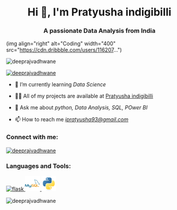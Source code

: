 <h1 align="center">Hi 👋, I'm Pratyusha indigibilli</h1>
<h3 align="center">A passionate Data Analysis from India</h3>

(img align="right" alt="Coding" width="400" src="https://cdn.dribbble.com/users/116207...")

<p align="left"> <img src="https://komarev.com/ghpvc/?username=deeprajvadhwane&label=Profile%20views&color=0e75b6&style=flat" alt="deeprajvadhwane" /> </p>

<p align="left"> <a href="https://github.com/ryo-ma/github-profile-trophy"><img src="https://github-profile-trophy.vercel.app/?username=deeprajvadhwane" alt="deeprajvadhwane" /></a> </p>

- 🌱 I’m currently learning *Data Science*

- 👨‍💻 All of my projects are available at [Pratyusha indigibilli](https://github.com/Pratyusha05-DA)

- 💬 Ask me about *python, Data Analysis, SQL, POwer BI*

- 📫 How to reach me *ipratyusha93@gmail.com*



<h3 align="left">Connect with me:</h3>
<p align="left">
<a href="https://www.linkedin.com/in/pratyusha-indigibilli-93581b2b6/" target="blank"><img align="center" src="https://raw.githubusercontent.com/rahuldkjain/github-profile-readme-generator/master/src/images/icons/Social/linked-in-alt.svg" alt="deeprajvadhwane" height="30" width="40" /></a>
<!-- <a href="https://kaggle.com/deeprajvadhwane" target="blank"><img align="center" src="https://raw.githubusercontent.com/rahuldkjain/github-profile-readme-generator/master/src/images/icons/Social/kaggle.svg" alt="deeprajvadhwane" height="30" width="40" /></a> -->
</p>

<h3 align="left">Languages and Tools:</h3>
<p align="left"> <a href="https://flask.palletsprojects.com/" target="_blank" rel="noreferrer"> <img src="https://www.vectorlogo.zone/logos/pocoo_flask/pocoo_flask-icon.svg" alt="flask" width="40" height="40"/> </a> <a href="https://www.mysql.com/" target="_blank" rel="noreferrer"> <img src="https://raw.githubusercontent.com/devicons/devicon/master/icons/mysql/mysql-original-wordmark.svg" alt="mysql" width="40" height="40"/> </a> <a href="https://www.python.org" target="_blank" rel="noreferrer"> <img src="https://raw.githubusercontent.com/devicons/devicon/master/icons/python/python-original.svg" alt="python" width="40" height="40"/> </a> </p>

<p><img align="center" src="https://github-readme-stats.vercel.app/api/top-langs?username=deeprajvadhwane&show_icons=true&locale=en&layout=compact" alt="deeprajvadhwane" /></p>

